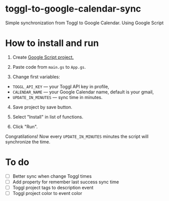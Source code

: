 # toggl-to-google-calendar-sync

Simple synchronization from Toggl to Google Calendar. Using Google Script

# How to install and run

1. Create [Google Script project.](https://script.google.com/home/https://script.google.com/home)

2. Paste code from `main.gs` to `App.gs`.

3. Change first variables:

- `TOGGL_API_KEY` — your Toggl API key in profile,
- `CALENDAR_NAME` — your Google Calendar name, default is your gmail,
- `UPDATE_IN_MINUTES` — sync time in minutes.

4. Save project by save button.

5. Select "Install" in list of functions.

6. Click "Run".

Congratilations! Now every `UPDATE_IN_MINUTES` minutes the script will synchronize the time.

# To do

- [ ] Better sync when change Toggl times
- [ ] Add property for remember last success sync time
- [ ] Toggl project tags to description event
- [ ] Toggl project color to event color
